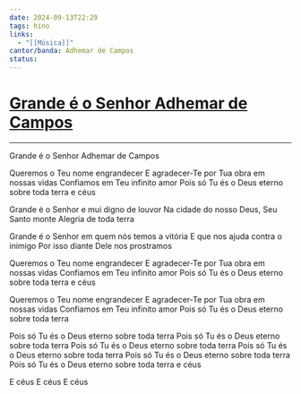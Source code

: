 ```yaml
---
date: 2024-09-13T22:29
tags: hino
links:
  - "[[Música]]"
cantor/banda: Adhemar de Campos
status: 
---
```

# [Grande é o Senhor Adhemar de Campos](https://youtu.be/NcwC4O00uBM?si=JdtT2TwKCe7QogBT)

---

Grande é o Senhor
Adhemar de Campos

Queremos o Teu nome engrandecer
E agradecer-Te por Tua obra em nossas vidas
Confiamos em Teu infinito amor
Pois só Tu és o Deus eterno sobre toda terra e céus

Grande é o Senhor e mui digno de louvor
Na cidade do nosso Deus, Seu Santo monte
Alegria de toda terra

Grande é o Senhor em quem nós temos a vitória
E que nos ajuda contra o inimigo
Por isso diante Dele nos prostramos

Queremos o Teu nome engrandecer
E agradecer-Te por Tua obra em nossas vidas
Confiamos em Teu infinito amor
Pois só Tu és o Deus eterno sobre toda terra e céus

Queremos o Teu nome engrandecer
E agradecer-Te por Tua obra em nossas vidas
Confiamos em Teu infinito amor
Pois só Tu és o Deus eterno sobre toda terra

Pois só Tu és o Deus eterno sobre toda terra
Pois só Tu és o Deus eterno sobre toda terra
Pois só Tu és o Deus eterno sobre toda terra
Pois só Tu és o Deus eterno sobre toda terra
Pois só Tu és o Deus eterno sobre toda terra
Pois só Tu és o Deus eterno sobre toda terra e céus

E céus
E céus
E céus